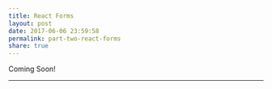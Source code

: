 ```yaml
---
title: React Forms
layout: post
date: 2017-06-06 23:59:58
permalink: part-two-react-forms
share: true
---
```


Coming Soon!

---
